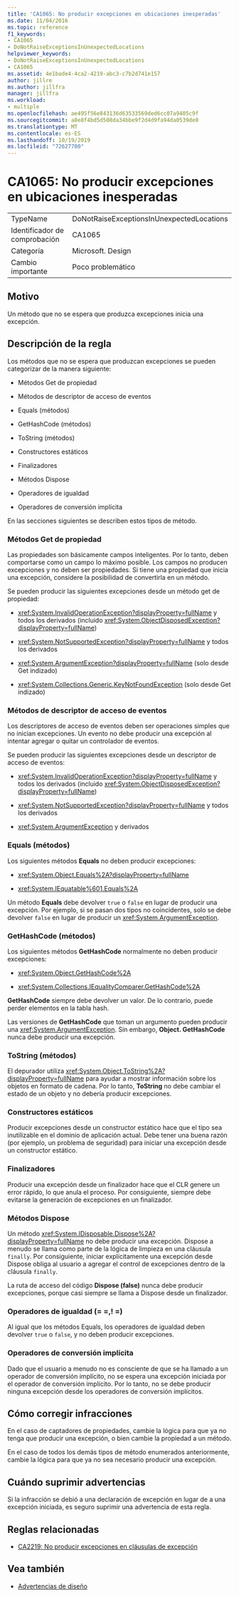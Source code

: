 ```yaml
---
title: 'CA1065: No producir excepciones en ubicaciones inesperadas'
ms.date: 11/04/2016
ms.topic: reference
f1_keywords:
- CA1065
- DoNotRaiseExceptionsInUnexpectedLocations
helpviewer_keywords:
- DoNotRaiseExceptionsInUnexpectedLocations
- CA1065
ms.assetid: 4e1bade4-4ca2-4219-abc3-c7b2d741e157
author: jillre
ms.author: jillfra
manager: jillfra
ms.workload:
- multiple
ms.openlocfilehash: ae495f56e843136d63533569ded6cc07a9405c9f
ms.sourcegitcommit: a8e8f4bd5d508da34bbe9f2d4d9fa94da0539de0
ms.translationtype: MT
ms.contentlocale: es-ES
ms.lasthandoff: 10/19/2019
ms.locfileid: "72627700"
---
```

# <a name="ca1065-do-not-raise-exceptions-in-unexpected-locations"></a>CA1065: No producir excepciones en ubicaciones inesperadas

|||
|-|-|
|TypeName|DoNotRaiseExceptionsInUnexpectedLocations|
|Identificador de comprobación|CA1065|
|Categoría|Microsoft. Design|
|Cambio importante|Poco problemático|

## <a name="cause"></a>Motivo

Un método que no se espera que produzca excepciones inicia una excepción.

## <a name="rule-description"></a>Descripción de la regla

Los métodos que no se espera que produzcan excepciones se pueden categorizar de la manera siguiente:

- Métodos Get de propiedad

- Métodos de descriptor de acceso de eventos

- Equals (métodos)

- GetHashCode (métodos)

- ToString (métodos)

- Constructores estáticos

- Finalizadores

- Métodos Dispose

- Operadores de igualdad

- Operadores de conversión implícita

En las secciones siguientes se describen estos tipos de método.

### <a name="property-get-methods"></a>Métodos Get de propiedad

Las propiedades son básicamente campos inteligentes. Por lo tanto, deben comportarse como un campo lo máximo posible. Los campos no producen excepciones y no deben ser propiedades. Si tiene una propiedad que inicia una excepción, considere la posibilidad de convertirla en un método.

Se pueden producir las siguientes excepciones desde un método get de propiedad:

- <xref:System.InvalidOperationException?displayProperty=fullName> y todos los derivados (incluido <xref:System.ObjectDisposedException?displayProperty=fullName>)

- <xref:System.NotSupportedException?displayProperty=fullName> y todos los derivados

- <xref:System.ArgumentException?displayProperty=fullName> (solo desde Get indizado)

- <xref:System.Collections.Generic.KeyNotFoundException> (solo desde Get indizado)

### <a name="event-accessor-methods"></a>Métodos de descriptor de acceso de eventos

Los descriptores de acceso de eventos deben ser operaciones simples que no inician excepciones. Un evento no debe producir una excepción al intentar agregar o quitar un controlador de eventos.

Se pueden producir las siguientes excepciones desde un descriptor de acceso de eventos:

- <xref:System.InvalidOperationException?displayProperty=fullName> y todos los derivados (incluido <xref:System.ObjectDisposedException?displayProperty=fullName>)

- <xref:System.NotSupportedException?displayProperty=fullName> y todos los derivados

- <xref:System.ArgumentException> y derivados

### <a name="equals-methods"></a>Equals (métodos)

Los siguientes métodos **Equals** no deben producir excepciones:

- <xref:System.Object.Equals%2A?displayProperty=fullName>

- <xref:System.IEquatable%601.Equals%2A>

Un método **Equals** debe devolver `true` o `false` en lugar de producir una excepción. Por ejemplo, si se pasan dos tipos no coincidentes, solo se debe devolver `false` en lugar de producir un <xref:System.ArgumentException>.

### <a name="gethashcode-methods"></a>GetHashCode (métodos)

Los siguientes métodos **GetHashCode** normalmente no deben producir excepciones:

- <xref:System.Object.GetHashCode%2A>

- <xref:System.Collections.IEqualityComparer.GetHashCode%2A>

**GetHashCode** siempre debe devolver un valor. De lo contrario, puede perder elementos en la tabla hash.

Las versiones de **GetHashCode** que toman un argumento pueden producir una <xref:System.ArgumentException>. Sin embargo, **Object. GetHashCode** nunca debe producir una excepción.

### <a name="tostring-methods"></a>ToString (métodos)

El depurador utiliza <xref:System.Object.ToString%2A?displayProperty=fullName> para ayudar a mostrar información sobre los objetos en formato de cadena. Por lo tanto, **ToString** no debe cambiar el estado de un objeto y no debería producir excepciones.

### <a name="static-constructors"></a>Constructores estáticos

Producir excepciones desde un constructor estático hace que el tipo sea inutilizable en el dominio de aplicación actual. Debe tener una buena razón (por ejemplo, un problema de seguridad) para iniciar una excepción desde un constructor estático.

### <a name="finalizers"></a>Finalizadores

Producir una excepción desde un finalizador hace que el CLR genere un error rápido, lo que anula el proceso. Por consiguiente, siempre debe evitarse la generación de excepciones en un finalizador.

### <a name="dispose-methods"></a>Métodos Dispose

Un método <xref:System.IDisposable.Dispose%2A?displayProperty=fullName> no debe producir una excepción. Dispose a menudo se llama como parte de la lógica de limpieza en una cláusula `finally`. Por consiguiente, iniciar explícitamente una excepción desde Dispose obliga al usuario a agregar el control de excepciones dentro de la cláusula `finally`.

La ruta de acceso del código **Dispose (false)** nunca debe producir excepciones, porque casi siempre se llama a Dispose desde un finalizador.

### <a name="equality-operators--"></a>Operadores de igualdad (= =,! =)

Al igual que los métodos Equals, los operadores de igualdad deben devolver `true` o `false`, y no deben producir excepciones.

### <a name="implicit-cast-operators"></a>Operadores de conversión implícita

Dado que el usuario a menudo no es consciente de que se ha llamado a un operador de conversión implícito, no se espera una excepción iniciada por el operador de conversión implícito. Por lo tanto, no se debe producir ninguna excepción desde los operadores de conversión implícitos.

## <a name="how-to-fix-violations"></a>Cómo corregir infracciones

En el caso de captadores de propiedades, cambie la lógica para que ya no tenga que producir una excepción, o bien cambie la propiedad a un método.

En el caso de todos los demás tipos de método enumerados anteriormente, cambie la lógica para que ya no sea necesario producir una excepción.

## <a name="when-to-suppress-warnings"></a>Cuándo suprimir advertencias

Si la infracción se debió a una declaración de excepción en lugar de a una excepción iniciada, es seguro suprimir una advertencia de esta regla.

## <a name="related-rules"></a>Reglas relacionadas

- [CA2219: No producir excepciones en cláusulas de excepción](../code-quality/ca2219.md)

## <a name="see-also"></a>Vea también

- [Advertencias de diseño](../code-quality/design-warnings.md)
